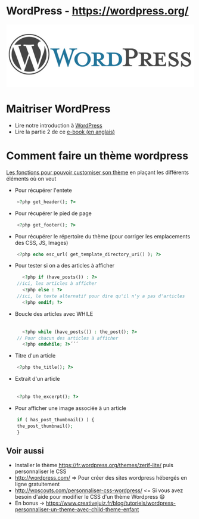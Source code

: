 # WordPress - https://wordpress.org/

![logo wordpress](wp.jpg)




# Maitriser WordPress

- Lire notre introduction à [WordPress](./wordpress-frontend-tutorial/readme.md)
- Lire la partie 2 de ce [e-book (en anglais)](./wordpress-frontend-tutorial/Wordpress_in_the_classroom.pdf)

# Comment faire un thème wordpress

[Les fonctions pour pouvoir customiser son thème](https://codex.wordpress.org/Function_Reference) en plaçant les différents éléments où on veut

- Pour récupérer l'entete

```php
    <?php get_header(); ?>
```

- Pour récupérer le pied de page

```php
    <?php get_footer(); ?>
```


- Pour récupérer le répertoire du thème (pour corriger les emplacements des CSS, JS, Images)

```php
    <?php echo esc_url( get_template_directory_uri() ); ?>
```


- Pour tester si on a des articles à afficher

```php
      <?php if (have_posts()) : ?>
	//ici, les articles à afficher
      <?php else : ?>
	//ici, le texte alternatif pour dire qu'il n'y a pas d'articles
      <?php endif; ?>
```

- Boucle des articles avec WHILE

```php

      <?php while (have_posts()) : the_post(); ?>
	// Pour chacun des articles à afficher
      <?php endwhile; ?>´´´
```


- Titre d'un article

```php
    <?php the_title(); ?>
```

- Extrait d'un article

```php

    <?php the_excerpt(); ?>
```

- Pour afficher une image associée à un article

```php
    if ( has_post_thumbnail() ) {
    the_post_thumbnail();
    }
```
## Voir aussi
- Installer le thème https://fr.wordpress.org/themes/zerif-lite/ puis personnaliser le CSS  
- http://wordpress.com/ => Pour créer des sites wordpress hébergés en ligne gratuitement  
- http://wpscouts.com/personnaliser-css-wordpress/ <= Si vous avez besoin d'aide pour modifier le CSS d'un thème Wordpress :smile:
- En bonus -> https://www.creativejuiz.fr/blog/tutoriels/wordpress-personnaliser-un-theme-avec-child-theme-enfant